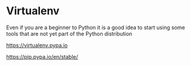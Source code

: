 # Virtualenv

Even if you are a beginner to Python it is a good idea to start using some tools that are not yet part of the Python distribution

https://virtualenv.pypa.io

https://pip.pypa.io/en/stable/
